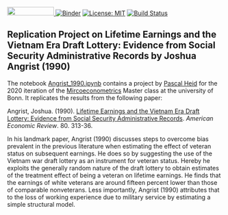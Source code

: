 <a href="https://nbviewer.jupyter.org/github/HumanCapitalAnalysis/microeconometrics-course-project-Pascalheid/blob/master/Angrist_1990.ipynb"
   target="_parent">
   <img src="https://raw.githubusercontent.com/jupyter/design/master/logos/Badges/nbviewer_badge.png"
      width="109" height="20">
</a>
[![Binder](https://mybinder.org/badge_logo.svg)](https://mybinder.org/v2/gh/HumanCapitalAnalysis/microeconometrics-course-project-Pascalheid/master?filepath=%2FAngrist_1990.ipynb)
</a>
[![License: MIT](https://img.shields.io/badge/License-MIT-blue.svg)](https://github.com/HumanCapitalAnalysis/template-course-project/blob/master/LICENSE)
</a>
[![Build Status](https://travis-ci.org/HumanCapitalAnalysis/microeconometrics-course-project-Pascalheid.svg?branch=master)](https://travis-ci.org/HumanCapitalAnalysis/microeconometrics-course-project-Pascalheid)

## Replication Project on Lifetime Earnings and the Vietnam Era Draft Lottery: Evidence from Social Security Administrative Records by Joshua Angrist (1990)

The notebook [Angrist_1990.ipynb](https://github.com/HumanCapitalAnalysis/microeconometrics-course-project-Pascalheid/blob/master/Angrist_1990.ipynb) contains a project by [Pascal Heid](https://github.com/Pascalheid) for the 2020 iteration of the [Mircoeconometrics](https://microeconometrics.readthedocs.io/) Master class at the university of Bonn. It replicates the results from the following paper:

Angrist, Joshua. (1990). [Lifetime Earnings and the Vietnam Era Draft Lottery: Evidence from Social Security Administrative Records](https://www.jstor.org/stable/2006669?seq=1#metadata_info_tab_contents). *American Economic Review*. 80. 313-36.

In his landmark paper, Angrist (1990) discusses steps to overcome bias prevalent in the previous literature when estimating the effect of veteran status on subsequent earnings. He does so by suggesting the use of the Vietnam war draft lottery as an instrument for veteran status. Hereby he exploits the generally random nature of the draft lottery to obtain estimates of the treatment effect of being a veteran on lifetime earnings. He finds that the earnings of white veterans are around fifteen percent lower than those of comparable nonveterans. Less importantly, Angrist (1990) attributes that to the loss of working experience due to military service by estimating a simple structural model. 

